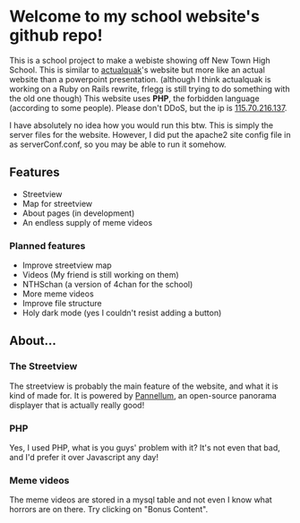 # Welcome to my school website's github repo!
This is a school project to make a webiste showing off New Town High School. This is similar to [actualquak](https://github.com/actualquak/School-View)'s website but more like an actual website than a powerpoint presentation. (although I think actualquak is working on a Ruby on Rails rewrite, frlegg is still trying to do something with the old one though) This website uses **PHP**, the forbidden language (according to some people). Please don't DDoS, but the ip is [115.70.216.137](http://115.70.216.137).

I have absolutely no idea how you would run this btw. This is simply the server files for the website. However, I did put the apache2 site config file in as serverConf.conf, so you may be able to run it somehow.


## Features
* Streetview
* Map for streetview
* About pages (in development)
* An endless supply of meme videos
### Planned features
* Improve streetview map
* Videos (My friend is still working on them)
* NTHSchan (a version of 4chan for the school)
* More meme videos
* Improve file structure
* Holy dark mode (yes I couldn't resist adding a button)

## About...
### The Streetview
The streetview is probably the main feature of the website, and what it is kind of made for.
It is powered by [Pannellum](https://pannellum.org/), an open-source panorama displayer that is actually really good!
### PHP
Yes, I used PHP, what is you guys' problem with it? It's not even that bad, and I'd prefer it over Javascript any day!
### Meme videos
The meme videos are stored in a mysql table and not even I know what horrors are on there. Try clicking on "Bonus Content".
